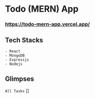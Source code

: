 # Todo (MERN) App

### **https://todo-mern-app.vercel.app/**

## Tech Stacks

    - React
    - MongoDB
    - Expressjs
    - Nodejs

## Glimpses

`All Tasks`
[]
